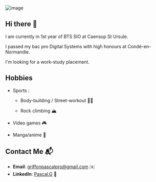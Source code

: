 ![image](https://github.com/user-attachments/assets/ea059642-2bd2-46e9-be78-1331337ed822)

## Hi there 👋

I am currently in 1st year of BTS SIO at Caensup St Ursule. 

I passed my bac pro Digital Systems with high honours at Condé-en-Normandie.

I'm looking for a work-study placement.

## Hobbies

  - Sports :
   
    * Body-building / Street-workout 🏋️‍♂️

    * Rock climbing 🏔️

  - Video games 🎮

  - Manga/anime 📖

## Contact Me 📬

- **Email**: [griffonpascalpro@gmail.com](mailto:griffonpascalpro@gmail.com) ✉️
- **LinkedIn**: [Pascal.G]([https://www.linkedin.com/in/pascal-griffon-88680a2bb/]) 🔗


  



<!--
**Pascal311/Pascal311** is a ✨ _special_ ✨ repository because its `README.md` (this file) appears on your GitHub profile.

Here are some ideas to get you started:

- 🔭 I’m currently working on ...
- 🌱 I’m currently learning ...
- 👯 I’m looking to collaborate on ...
- 🤔 I’m looking for help with ...
- 💬 Ask me about ...
- 📫 How to reach me: ...
- 😄 Pronouns: ...
- ⚡ Fun fact: ...
-->
